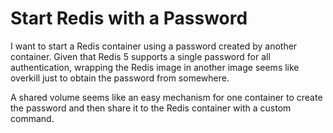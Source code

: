 # Start Redis with a Password

I want to start a Redis container using a password created by another container. Given that Redis 5 supports a single password for all authentication, wrapping the Redis image in another image seems like overkill just to obtain the password from somewhere. 

A shared volume seems like an easy mechanism for one container to create the password and then share it to the Redis container with a custom command. 